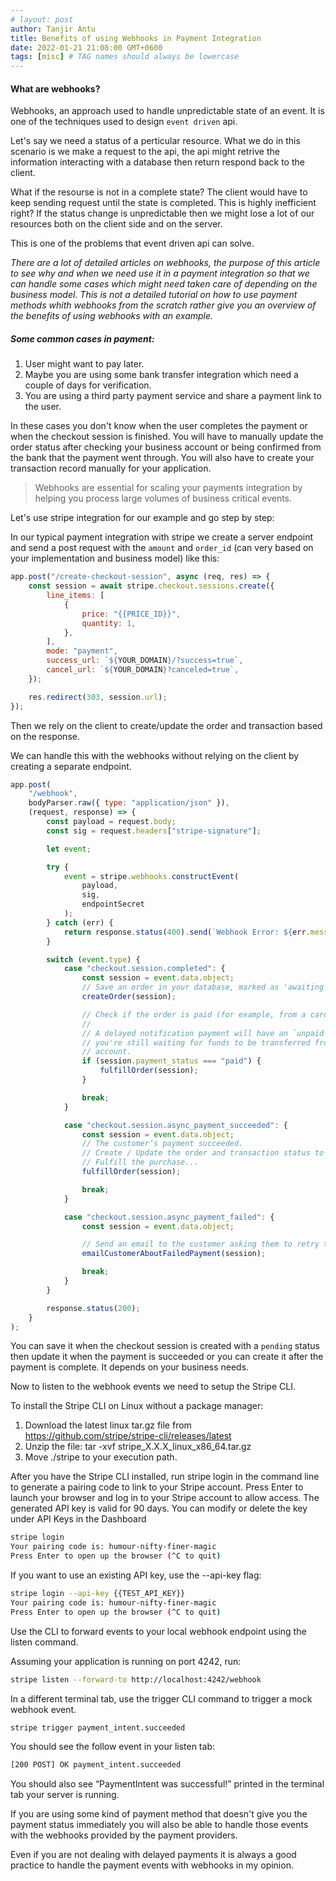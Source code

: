 ```yaml
---
# layout: post
author: Tanjir Antu
title: Benefits of using Webhooks in Payment Integration
date: 2022-01-21 21:08:00 GMT+0600
tags: [misc] # TAG names should always be lowercase
---
```


#### What are webhooks?

Webhooks, an approach used to handle unpredictable state of an event. It is one of the techniques used to design `event driven` api.

Let's say we need a status of a perticular resource. What we do in this scenario is we make a request to the api, the api might retrive the information interacting with a database then return respond back to the client.

What if the resourse is not in a complete state? The client would have to keep sending request until the state is completed. This is highly inefficient right? If the status change is unpredictable then we might lose a lot of our resources both on the client side and on the server.

This is one of the problems that event driven api can solve.

_There are a lot of detailed articles on webhooks, the purpose of this article to see why and when we need use it in a payment integration so that we can handle some cases which might need taken care of depending on the business model. This is not a detailed tutorial on how to use payment methods whith webhooks from the scratch rather give you an overview of the benefits of using webhooks with an example._

##### Some common cases in payment:

1. User might want to pay later.
2. Maybe you are using some bank transfer integration which need a couple of days for verification.
3. You are using a third party payment service and share a payment link to the user.

In these cases you don't know when the user completes the payment or when the checkout session is finished. You will have to manually update the order status after checking your business account or being confirmed from the bank that the payment went through. You will also have to create your transaction record manually for your application.

> Webhooks are essential for scaling your payments integration by helping you process large volumes of business critical events.

Let's use stripe integration for our example and go step by step:

In our typical payment integration with stripe we create a server endpoint and send a post request with the `amount` and `order_id` (can very based on your implementation and business model) like this:

```javascript
app.post("/create-checkout-session", async (req, res) => {
	const session = await stripe.checkout.sessions.create({
		line_items: [
			{
				price: "{{PRICE_ID}}",
				quantity: 1,
			},
		],
		mode: "payment",
		success_url: `${YOUR_DOMAIN}/?success=true`,
		cancel_url: `${YOUR_DOMAIN}?canceled=true`,
	});

	res.redirect(303, session.url);
});
```

Then we rely on the client to create/update the order and transaction based on the response.

We can handle this with the webhooks without relying on the client by creating a separate endpoint.

```javascript
app.post(
	"/webhook",
	bodyParser.raw({ type: "application/json" }),
	(request, response) => {
		const payload = request.body;
		const sig = request.headers["stripe-signature"];

		let event;

		try {
			event = stripe.webhooks.constructEvent(
				payload,
				sig,
				endpointSecret
			);
		} catch (err) {
			return response.status(400).send(`Webhook Error: ${err.message}`);
		}

		switch (event.type) {
			case "checkout.session.completed": {
				const session = event.data.object;
				// Save an order in your database, marked as 'awaiting payment'
				createOrder(session);

				// Check if the order is paid (for example, from a card payment)
				//
				// A delayed notification payment will have an `unpaid` status, as
				// you're still waiting for funds to be transferred from the customer's
				// account.
				if (session.payment_status === "paid") {
					fulfillOrder(session);
				}

				break;
			}

			case "checkout.session.async_payment_succeeded": {
				const session = event.data.object;
				// The customer’s payment succeeded.
				// Create / Update the order and transaction status to paid
				// Fulfill the purchase...
				fulfillOrder(session);

				break;
			}

			case "checkout.session.async_payment_failed": {
				const session = event.data.object;

				// Send an email to the customer asking them to retry their order
				emailCustomerAboutFailedPayment(session);

				break;
			}
		}

		response.status(200);
	}
);
```

You can save it when the checkout session is created with a `pending` status then update it when the payment is succeeded or you can create it after the payment is complete. It depends on your business needs.

Now to listen to the webhook events we need to setup the Stripe CLI.

To install the Stripe CLI on Linux without a package manager:

1. Download the latest linux tar.gz file from https://github.com/stripe/stripe-cli/releases/latest
2. Unzip the file: tar -xvf stripe_X.X.X_linux_x86_64.tar.gz
3. Move ./stripe to your execution path.

After you have the Stripe CLI installed, run stripe login in the command line to generate a pairing code to link to your Stripe account. Press Enter to launch your browser and log in to your Stripe account to allow access. The generated API key is valid for 90 days. You can modify or delete the key under API Keys in the Dashboard

```bash
stripe login
Your pairing code is: humour-nifty-finer-magic
Press Enter to open up the browser (^C to quit)
```

If you want to use an existing API key, use the --api-key flag:

```bash
stripe login --api-key {{TEST_API_KEY}}
Your pairing code is: humour-nifty-finer-magic
Press Enter to open up the browser (^C to quit)
```

Use the CLI to forward events to your local webhook endpoint using the listen command.

Assuming your application is running on port 4242, run:

```bash
stripe listen --forward-to http://localhost:4242/webhook
```

In a different terminal tab, use the trigger CLI command to trigger a mock webhook event.

```bash
stripe trigger payment_intent.succeeded
```

You should see the follow event in your listen tab:

```bash
[200 POST] OK payment_intent.succeeded
```

You should also see “PaymentIntent was successful!” printed in the terminal tab your server is running.

If you are using some kind of payment method that doesn't give you the payment status immediately you will also be able to handle those events with the webhooks provided by the payment providers.

Even if you are not dealing with delayed payments it is always a good practice to handle the payment events with webhooks in my opinion.
